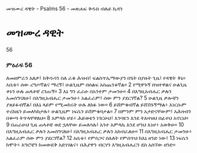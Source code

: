 ﻿
 መዝሙረ ዳዊት - Psalms 56 - መጽሐፍ ቅዱስ ብሉይ ኪዳን
# መዝሙረ ዳዊት
56
### ምዕራፍ 56
ለመዘምራን አለቃ፤ ከቅዱሳን ስለ ራቁ ሕዝብ፤ ፍልስጥኤማውያን በጌት በያዙት ጊዜ፤ የዳዊት ቅኔ። 
 አቤቱ፥ ሰው ረግጦኛልና ማረኝ፤ ሁልጊዜም በሰልፍ አስጨንቆኛል።
2  የሚዋጉኝ በዝተዋልና ሁልጊዜ ቀኑን ሁሉ ጠላቶቼ ረገጡኝ።
3  እኔ ግን ፈራሁ በአንተም ታመንሁ።
4  በእግዚአብሔር ቃሉን አመሰግናለሁ፤ በእግዚአብሔር ታመንሁ፥ አልፈራም፤ ሰው ምን ያደርገኛል?
5  ሁልጊዜ ቃሎቼን ያጸይፉብኛል፤ በእኔ ላይም የሚመክሩት ሁሉ ለክፉ ነው።
6  ይሸምቁብኛል ይሸሽጉኝማል፥ እነርሱም ተረከዜን ይመለካከታሉ፥ ሁልጊዜም ነፍሴን ይሸምቁባታል።
7  በምንም ምን አታድናቸውም፤ አሕዛብን በቍጣ ትጥላቸዋለህ።
8  አምላክ ሆይ፥ ሕይወቴን ነገርሁህ፤ እንባዬን እንደ ትእዛዝህ በፊተህ አኖርህ።
9  በጠራሁህ ጊዜ ጠላቶቼ ወደ ኋላቸው ይመለሳሉ፤ አንተ አምላኬ እንደ ሆንህ እነሆ፥ አወቅሁ።
10  በእግዚአብሔር ቃሉን አመሰግናለሁ፤ በእግዚአብሔር ቃሉን አከብራለሁ።
11  በእግዚአብሔር ታመንሁ፥ አልፈራም ሰው ምን ያደርገኛል?
12  አቤቱ፥ የምስጋና ስእለት የምሰጥህ ከእኔ ዘንድ ነው፤
13  ነፍሴን ከሞት፥ እግሮቼን ከመውደቅ አድነሃልና፥ በሕያዋን ብርሃን እግዚአብሔርን ደስ አሰኘው ዘንድ። 
